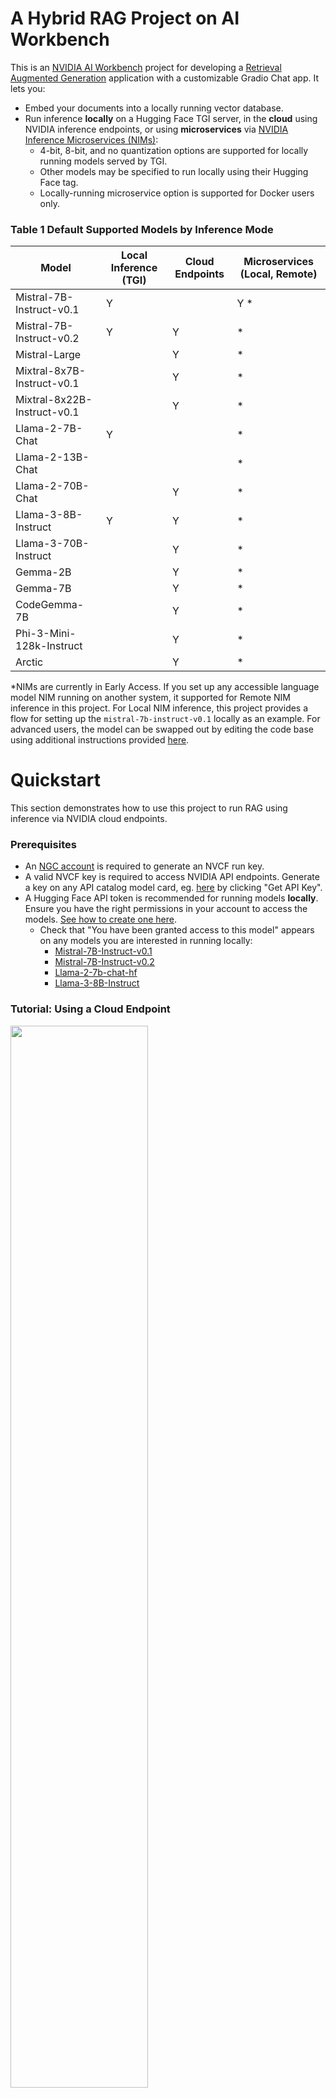 # A Hybrid RAG Project on AI Workbench
This is an [NVIDIA AI Workbench](https://www.nvidia.com/en-us/deep-learning-ai/solutions/data-science/workbench/) project for developing a [Retrieval Augmented Generation](https://blogs.nvidia.com/blog/what-is-retrieval-augmented-generation/) application with a customizable Gradio Chat app. It lets you:
* Embed your documents into a locally running vector database.
* Run inference **locally** on a Hugging Face TGI server, in the **cloud** using NVIDIA inference endpoints, or using **microservices** via [NVIDIA Inference Microservices (NIMs)](https://www.nvidia.com/en-us/ai/):
    * 4-bit, 8-bit, and no quantization options are supported for locally running models served by TGI.
    * Other models may be specified to run locally using their Hugging Face tag.
    * Locally-running microservice option is supported for Docker users only.

### Table 1 Default Supported Models by Inference Mode

 | Model    | Local Inference (TGI) | Cloud Endpoints | Microservices (Local, Remote)  |
 | -------- | --------------------- | --------------- | ------------------------------ |
 | Mistral-7B-Instruct-v0.1 |    Y  |                 | Y *                            |
 | Mistral-7B-Instruct-v0.2 |    Y  |     Y           | *                              |
 | Mistral-Large |                  |     Y           | *                              |
 | Mixtral-8x7B-Instruct-v0.1 |     |     Y           | *                              |
 | Mixtral-8x22B-Instruct-v0.1 |    |     Y           | *                              |
 | Llama-2-7B-Chat |             Y  |                 | *                              |
 | Llama-2-13B-Chat |               |                 | *                              |
 | Llama-2-70B-Chat |               |     Y           | *                              |
 | Llama-3-8B-Instruct |         Y  |     Y           | *                              |
 | Llama-3-70B-Instruct |           |     Y           | *                              |
 | Gemma-2B |                       |     Y           | *                              |
 | Gemma-7B |                       |     Y           | *                              |
 | CodeGemma-7B |                   |     Y           | *                              |
 | Phi-3-Mini-128k-Instruct |       |     Y           | *                              |
 | Arctic |                          |     Y           | *                              |

*NIMs are currently in Early Access. If you set up any accessible language model NIM running on another system, it supported for Remote NIM inference in this project. For Local NIM inference, this project provides a flow for setting up the ``mistral-7b-instruct-v0.1`` locally as an example. For advanced users, the model can be swapped out by editing the code base using additional instructions provided [here](https://github.com/NVIDIA/workbench-example-hybrid-rag/blob/main/code/scripts/local-nim-configs/README.md). 

# Quickstart
This section demonstrates how to use this project to run RAG using inference via NVIDIA cloud endpoints. 

### Prerequisites
- An [NGC account](https://ngc.nvidia.com/signin) is required to generate an NVCF run key. 
- A valid NVCF key is required to access NVIDIA API endpoints. Generate a key on any API catalog model card, eg. [here](https://build.nvidia.com/mistralai/mistral-7b-instruct-v2) by clicking "Get API Key". 
- A Hugging Face API token is recommended for running models **locally**. Ensure you have the right permissions in your account to access the models. [See how to create one here](https://huggingface.co/docs/hub/en/security-tokens).
    - Check that "You have been granted access to this model" appears on any models you are interested in running locally:
        - [Mistral-7B-Instruct-v0.1](https://huggingface.co/mistralai/Mistral-7B-Instruct-v0.1)
        - [Mistral-7B-Instruct-v0.2](https://huggingface.co/mistralai/Mistral-7B-Instruct-v0.2)
        - [Llama-2-7b-chat-hf](https://huggingface.co/meta-llama/Llama-2-7b-chat-hf)
        - [Llama-3-8B-Instruct](https://huggingface.co/meta-llama/Meta-Llama-3-8B-Instruct)

### Tutorial: Using a Cloud Endpoint

<img src="./code/chatui/static/cloud.gif" width="66%" height="auto">

1. [Install and configure](#nvidia-ai-workbench) AI Workbench locally and open up AI Workbench. Select a location of your choice. 
2. Fork this repo into *your own* GitHub account.
3. **Inside AI Workbench**:
    - Click **Clone Project** and enter the repo URL of your newly-forked repo.
    - AI Workbench will automatically clone the repo and build out the project environment, which can take several minutes to complete. 
    - Upon `Build Complete`, select **Open Chat** by clicking the green button at the top right. 
    - When prompted, enter your **Hugging Face token** and **NVIDIA NVCF run key** as project secrets.
        - There is a known issue for build 0.44.8 where the secret(s) may truncate when pasted. Alternatively, configure the secret by ``Environment`` > ``Secrets`` > ``<secret_name>`` > ``Configure``. 
    - Select **Open Chat**, and the Gradio app will open in a browser. This takes around 30 seconds.
4. **In the Gradio Chat app**:
    - Click **Set up RAG Backend**. This triggers a one-time backend build which can take a few moments to initialize.
    - Select the **Cloud** option, select a model family and model name, and submit a query. 
    - To perform RAG, select **Upload Documents Here** from the right hand panel of the chat UI.
         - You may see a warning that the vector database is not ready yet. If so wait a moment and try again. 
    - When the database starts, select **Click to Upload** and choose the text files to upload.
    - Once the files upload, the **Toggle to Use Vector Database** next to the text input box will turn on.
    - Now query your documents! What are they telling you?
    - To change the endpoint, select a different model from the right-hand dropdown and continue querying.

---
**Next Steps:**
* If you get stuck, check out the ["Troubleshooting"](#troubleshooting) section.
* For tutorials on other supported inference modes, check out the ["Advanced Tutorials"](#advanced-tutorials) section below. 

---

### NVIDIA AI Workbench
**Note:** [NVIDIA AI Workbench](https://www.youtube.com/watch?v=ntMRzPzSvM4) is the easiest way to get this RAG app running.
- NVIDIA AI Workbench is a <ins>free client application</ins> that you can install on your own machines.
- It provides portable and reproducible dev environments by handling Git repos and containers for you.
- Installing on a local system? Check out our guides here for [Windows](https://docs.nvidia.com/ai-workbench/user-guide/latest/installation/windows.html), [Local Ubuntu 22.04](https://docs.nvidia.com/ai-workbench/user-guide/latest/installation/ubuntu-local.html) and for [macOS 12 or higher](https://docs.nvidia.com/ai-workbench/user-guide/latest/installation/macos.html)
- Installing on a remote system? Check out our guide for [Remote Ubuntu 22.04](https://docs.nvidia.com/ai-workbench/user-guide/latest/installation/ubuntu-remote.html)

## Troubleshooting

Need help? Submit any questions, bugs, feature requests, and feedback at the Developer Forum for AI Workbench. The dedicated thread for this Hybrid RAG example project is located [here](https://forums.developer.nvidia.com/t/support-workbench-example-project-hybrid-rag/288565). 

### How do I open AI Workbench?
- Make sure you [installed](#nvidia-ai-workbench) AI Workbench. There should be a desktop icon on your system. Double click it to start AI Workbench.

    <img src="./code/chatui/static/desktop-app.png" width="10%" height="auto">

### How do I clone this repo with AI Workbench?
- Make sure you have opened AI Workbench.
- Click on the **Local** location (or whatever location you want to clone into).
- If this is your first project, click the green **Clone Existing Project** button.
    - Otherwise, click **Clone Project** in the top right
- Drop in the repo URL, leave the default path, and click **Clone**. 

    <img src="./code/chatui/static/clone.png" width="66%" height="auto">

### I've cloned the project, but now nothing seems to be happening?
- The container is building and can take several minutes.
- Look at the very <ins>bottom</ins> of the Workbench window, you will see a **Build Status** widget.
- Click it to expand the build output. 
- When the container is built, the widget will say `Build Ready`.
- Now you can begin. 

    <img src="./code/chatui/static/built.png" width="66%" height="auto">

### How do I start the Chat application?
- Check that the container finished building.
- When it finishes, click the green **Open Chat** button at the top right.

    <img src="./code/chatui/static/chat.png" width="66%" height="auto">

### How can I customize this project with AI Workbench?
- Check that the container is built.
- Then click the green **dropdown** next to the `Open Chat` button at the top right.
- Select **JupyterLab** to start editing the code. Alternatively, you may configure VSCode support [here](https://docs.nvidia.com/ai-workbench/user-guide/latest/reference/applications/built-in/vs-code.html).

    <img src="./code/chatui/static/jupyter.png" width="66%" height="auto">

# Advanced Tutorials
This section shows you how to use difference inference modes with this RAG project. For these tutorials, a GPU of at least 12 GB of vRAM is recommended. If you don't have one, go back to the [Quickstart Tutorial](#tutorial-using-a-cloud-endpoint) that shows how to use **Cloud Endpoints**. 

## Tutorial 1: Using a local GPU
This tutorial assumes you already cloned this Hybrid RAG project to your AI Workbench. If not, please follow the beginning of the [Quickstart Tutorial](#tutorial-using-a-cloud-endpoint). 

<img src="./code/chatui/static/local.gif" width="66%" height="auto">

**Inference**

1. Select the green **Open Chat** button on the top right the AI Workbench project window. 
    * You may be prompted to enter your NVCF and Hugging Face keys as project secrets. If so, do it and then select **Open Chat** again. If not, you have entered them previously. 
    * There is a known issue for build 0.44.8 where the secret(s) may truncate when pasted. Alternatively, you can configure the secret by ``Environment`` > ``Secrets`` > ``<secret_name>`` > ``Configure``. 
2. Once the UI opens, click **Set up RAG Backend**. This triggers a one-time backend build which can take a few moments to initialize.
3. Select the **Local System** inference mode under ``Inference Settings`` > ``Inference Mode``. 
4. Select a model from the dropdown on the right hand settings panel. The following models are currently supported as default. On each model card, be sure you can see a "You have been granted access to this model". 
    * [Mistral-7B-Instruct-v0.1](https://huggingface.co/mistralai/Mistral-7B-Instruct-v0.1)
    * [Mistral-7B-Instruct-v0.2](https://huggingface.co/mistralai/Mistral-7B-Instruct-v0.2)
    * [Llama-2-7b-chat-hf](https://huggingface.co/meta-llama/Llama-2-7b-chat-hf) - Special permissions from Meta are needed. Use the same email address as your Hugging Face account when applying for access. 
    * [Llama-3-8B-Instruct](https://huggingface.co/meta-llama/Meta-Llama-3-8B-Instruct) - Special permissions from Meta are needed. Use the same email address as your Hugging Face account when applying for access. 
    * You can also input a custom model from Hugging Face, following the same format. Careful--not all models and quantization levels may be supported in this TGI server version!
5. Select a quantization level. Full, 8-bit, and 4-bit bitsandbytes precision levels are currently supported. 

##### Table 2 System Resources vs Model Size and Quantization

 | vRAM    | System RAM | Disk Storage | Model Size & Quantization |
 |---------|------------|--------------|---------------------------|
 | >=12 GB | 32 GB      | 40 GB        | 7B & int4                 |
 | >=24 GB | 64 GB      | 40 GB        | 7B & int8                 |
 | >=40 GB | 64 GB      | 40 GB        | 7B & none                 |

6. Select **Load Model** to pre-fetch the model. This will take up to several minutes to perform an initial download of the model to the project cache. Subsequent loads will detect this cached model. 
7. Select **Start Server** to start the inference server with your current local GPU. This may take a moment to warm up.
8. Now, start chatting! Queries will be made to the model running on your local system whenever this inference mode is selected.

**Using RAG**

9. In the right hand panel of the Chat UI select **Upload Documents Here**. Click to upload or drag and drop the desired text files to upload.
   * You may see a warning that the vector database is not ready yet. If so wait a moment and try again. 
10. Once the files upload, the **Toggle to Use Vector Database** next to the text input box will turn on by default.
11. Now query your documents! To use a different model, stop the server, make your selections, and restart the inference server. 

## Tutorial 2: Using a Remote Microservice
This tutorial assumes you already cloned this Hybrid RAG project to your AI Workbench. If not, please follow the beginning of the [Quickstart Tutorial](#tutorial-using-a-cloud-endpoint). 

<img src="./code/chatui/static/microservice.gif" width="75%" height="auto">

**Prerequisites**

* Set up your NVIDIA NeMo Inference Microservice to run self-hosted on another system of your choice. After joining the [EA Program](https://developer.nvidia.com/nemo-microservices-early-access), the playbook to get started is located [here](https://developer.nvidia.com/docs/nemo-microservices/inference/nmi_playbook.html). Remember the _model name_ and the _ip address_ of this running microservice. 

**Inference**

1. Select the green **Open Chat** button on the top right the AI Workbench project window. 
    * You may be prompted to enter your NVCF and Hugging Face keys as project secrets. If so, do it and then select **Open Chat** again. If not, you have entered them previously. 
    * There is a known issue for build 0.44.8 where the secret(s) may truncate when pasted. Alternatively, you can configure the secret by ``Environment`` > ``Secrets`` > ``<secret_name>`` > ``Configure``. 
2. Once the UI opens, click **Set up RAG Backend**. This triggers a one-time backend build which can take a few moments to initialize.
3. Select the **Self-hosted Microservice** inference mode under ``Inference Settings`` > ``Inference Mode``. 
4. Select the **Remote** tab in the right hand settings panel. Input the **IP address** of the system running the microservice, as well as the **model name** selected to run with that microservice. 
5. Now start chatting! Queries will be made to the microservice running on a remote system whenever this inference mode is selected.

**Using RAG**

6. In the right hand panel of the Chat UI select **Upload Documents Here**. Click to upload or drag and drop the desired text files to upload. 
   * You may see a warning that the vector database is not ready yet. If so wait a moment and try again. 
7. Once uploaded successfully, the **Toggle to Use Vector Database** should turn on by default next to your text input box.
8. Now you may query your documents!

## Tutorial 3: Using a Local Microservice
Spinning up a Microservice to run locally from inside this AI Workbench Hybrid RAG project is an area of active development. This tutorial has been tested on 1x RTX 4090 and is currently being improved. In this tutorial, you will see how to generate a model repository for the Mistral-7B-Instruct-v0.1 model and run the NIM container for that model. Any other choice of model will require further customization of code and scripts. Please see Tutorial 4 for details. 

Here are some important **PREREQUISITES**:
* This tutorial assumes you already have this Hybrid RAG project cloned to your AI Workbench. If not, please first follow the first few steps of the basic [Quickstart](#quickstart). 
* Your AI Workbench <ins>must</ins> be running with a **DOCKER** container runtime. Podman is currently unsupported.
* You must have access to NeMo Inference Microservice (NIMs) [Early Access Program](https://developer.nvidia.com/nemo-microservices-early-access). 
* Shut down any other processes running locally on the GPU as these may result in memory issues when running the microservice locally. 

**Additional Configurations:** Some additional configurations in AI Workbench are required to run this tutorial. Unlike the previous tutorials, these configs are not added to the project by default, so please follow the following instructions closely to ensure a proper setup. 

1. If running, shut down the project environment under **Environment** > **Stop Environment**. This will ensure restarting the environment will incorporate all the below configurations. 
2. SSH into the system running this project and run ``getent group docker | cut -d: -f3``. If the output differs from ``1001``, your particular system assigned a group ID to Docker that is different from the project defaults. In this case, do the following:
   * Open ``~/nvidia-workbench/<user>-workbench-example-hybrid-rag/postBuild.bash`` and change the ``1001`` at the bottom of the script to the output you received. This will assign the correct permissions for the docker socket. Save the file.
3. In AI Workbench, add the following under **Environment** > **Secrets**:
   * <ins>Your NGC API Key</ins>: This is used to authenticate when pulling the NIM container from NGC. You must be in the Early Access Program to access this container.
       * _Name_: ``NGC_CLI_API_KEY``
       * _Value_: (Your NGC API Key)
       * _Description_: NGC API Key for NIM authentication
   * <ins>Your Hugging Face Username</ins>: This is used to clone the model weights locally from Hugging Face via git lfs, in conjunction with the HF API token.
       * _Name_: ``HUGGING_FACE_HUB_USERNAME``
       * _Value_: (Your HF Username)
       * _Description_: HF Username for cloning model weights locally
4. Add the following under **Environment** > **Variables**:
   * ``DOCKER_HOST``: location of your docker socket, eg. ``unix:///opt/host-run/docker.sock``
   * ``LOCAL_NIM_HOME``: location of where your NIM files will be stored, eg. ``/mnt/c/Users/NVIDIA`` for Windows or ``/home/nvidia`` for Linux
5. Add the following under **Environment** > **Mounts**:
   * <ins>A Docker Socket Mount</ins>: This is a mount for the docker socket to properly interact with the host Docker Engine.
      * _Type_: ``Host Mount``
      * _Target_: ``/opt/host-run``
      * _Source_: ``/var/run``
      * _Description_: Mount for Docker socket (Local NIM)
   * <ins>A Filesystem Mount</ins>: This is a mount to properly run and manage your LOCAL_NIM_HOME on the host from inside the project container. 
      * _Type_: ``Host Mount``
      * _Target_: ``/mnt/tmp``
      * _Source_: (Your LOCAL_NIM_HOME location) , eg. ``/mnt/c/Users/NVIDIA>`` for Windows or ``/home/nvidia`` for Linux
      * _Description_: Host mount from /mnt/tmp to LOCAL_NIM_HOME (Local NIM)

**Inference**
1. Select the green **Open Chat** button on the top right the AI Workbench project window.
2. Once the UI opens, click **Set up RAG Backend**. This triggers a one-time backend build which can take a few moments to initialize.
3. Select the **Self-hosted Microservice** inference mode under ``Inference Settings`` > ``Inference Mode``. 
4. Select the **Local** sub-tab in the right hand settings panel.
5. Leave the **Model Name** as default and select **Generate Model Repo**. This can take several minutes to download the model weights and convert them into a TRT-LLM model repository.
6. Select **Start Microservice**. This may take a few moments to complete. 
7. Now, you can start chatting! Queries will be made to your microservice running on the local system whenever this inference mode is selected.

**Using RAG**

8. In the right hand panel of the Chat UI select **Upload Documents Here**. Click to upload or drag and drop the desired text files to upload. 
   * You may see a warning that the vector database is not ready yet. If so wait a moment and try again. 
9. Once uploaded successfully, the **Toggle to Use Vector Database** should turn on by default next to your text input box.
10. Now you may query your documents!

To use a different model other than the provided default ``mistral-7b-instruct-v0.1``, please follow the supplemental README instructions [here](https://github.com/NVIDIA/workbench-example-hybrid-rag/blob/main/code/scripts/local-nim-configs/README.md) when editing the code base. 

## Tutorial 4: Customizing the Gradio App
By default, you may customize Gradio app using the jupyterlab container application. Alternatively, you may configure VSCode support [here](https://docs.nvidia.com/ai-workbench/user-guide/latest/reference/applications/built-in/vs-code.html).

1. In AI Workbench, select the green **dropdown** from the top right and select **Open JupyterLab**.
2. Go into the `code/chatui/` folder and start editing the files.
3. Save the files.
4. To see your changes, stop the Chat UI and restart it.
5. To version your changes, commit them in the Workbench project window and push to your GitHub repo.

In addition to modifying the Gradio frontend, you can also use the Jupyterlab or another IDE to customize other aspects of the project, eg. custom chains, backend server, scripts, etc.

## License
This NVIDIA AI Workbench example project is under the [Apache 2.0 License](https://github.com/NVIDIA/workbench-example-hybrid-rag/blob/main/LICENSE.txt)

This project may download and install additional third-party open source software projects. Review the license terms of these open source projects before use. Third party components used as part of this project are subject to their separate legal notices or terms that accompany the components. You are responsible for confirming compliance with third-party component license terms and requirements. 
